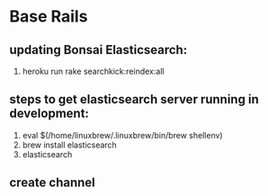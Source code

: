# Base Rails

 ## updating Bonsai Elasticsearch:
 1. heroku run rake searchkick:reindex:all

 ## steps to get elasticsearch server running in development:
 1. eval $(/home/linuxbrew/.linuxbrew/bin/brew shellenv)
 2. brew install elasticsearch
 3. elasticsearch

 ## create channel
 